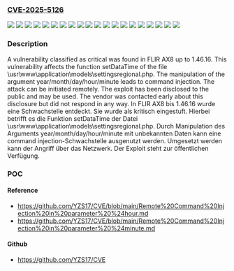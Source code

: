 ### [CVE-2025-5126](https://cve.mitre.org/cgi-bin/cvename.cgi?name=CVE-2025-5126)
![](https://img.shields.io/static/v1?label=Product&message=AX8&color=blue)
![](https://img.shields.io/static/v1?label=Version&message=1.46.0%20&color=brightgreen)
![](https://img.shields.io/static/v1?label=Version&message=1.46.1%20&color=brightgreen)
![](https://img.shields.io/static/v1?label=Version&message=1.46.10%20&color=brightgreen)
![](https://img.shields.io/static/v1?label=Version&message=1.46.11%20&color=brightgreen)
![](https://img.shields.io/static/v1?label=Version&message=1.46.12%20&color=brightgreen)
![](https://img.shields.io/static/v1?label=Version&message=1.46.13%20&color=brightgreen)
![](https://img.shields.io/static/v1?label=Version&message=1.46.14%20&color=brightgreen)
![](https://img.shields.io/static/v1?label=Version&message=1.46.15%20&color=brightgreen)
![](https://img.shields.io/static/v1?label=Version&message=1.46.16%20&color=brightgreen)
![](https://img.shields.io/static/v1?label=Version&message=1.46.2%20&color=brightgreen)
![](https://img.shields.io/static/v1?label=Version&message=1.46.3%20&color=brightgreen)
![](https://img.shields.io/static/v1?label=Version&message=1.46.4%20&color=brightgreen)
![](https://img.shields.io/static/v1?label=Version&message=1.46.5%20&color=brightgreen)
![](https://img.shields.io/static/v1?label=Version&message=1.46.6%20&color=brightgreen)
![](https://img.shields.io/static/v1?label=Version&message=1.46.7%20&color=brightgreen)
![](https://img.shields.io/static/v1?label=Version&message=1.46.8%20&color=brightgreen)
![](https://img.shields.io/static/v1?label=Version&message=1.46.9%20&color=brightgreen)
![](https://img.shields.io/static/v1?label=Vulnerability&message=Command%20Injection&color=brightgreen)
![](https://img.shields.io/static/v1?label=Vulnerability&message=Injection&color=brightgreen)

### Description

A vulnerability classified as critical was found in FLIR AX8 up to 1.46.16. This vulnerability affects the function setDataTime of the file \usr\www\application\models\settingsregional.php. The manipulation of the argument year/month/day/hour/minute leads to command injection. The attack can be initiated remotely. The exploit has been disclosed to the public and may be used. The vendor was contacted early about this disclosure but did not respond in any way.
In FLIR AX8 bis 1.46.16 wurde eine Schwachstelle entdeckt. Sie wurde als kritisch eingestuft. Hierbei betrifft es die Funktion setDataTime der Datei \usr\www\application\models\settingsregional.php. Durch Manipulation des Arguments year/month/day/hour/minute mit unbekannten Daten kann eine command injection-Schwachstelle ausgenutzt werden. Umgesetzt werden kann der Angriff über das Netzwerk. Der Exploit steht zur öffentlichen Verfügung.

### POC

#### Reference
- https://github.com/YZS17/CVE/blob/main/Remote%20Command%20Injection%20in%20parameter%20%24hour.md
- https://github.com/YZS17/CVE/blob/main/Remote%20Command%20Injection%20in%20parameter%20%24minute.md

#### Github
- https://github.com/YZS17/CVE

